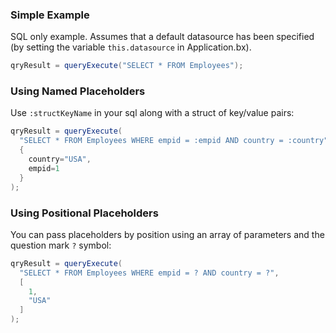 ### Simple Example

SQL only example. Assumes that a default datasource has been specified (by setting the variable `this.datasource` in Application.bx).

```java
qryResult = queryExecute("SELECT * FROM Employees");
```

### Using Named Placeholders

Use `:structKeyName` in your sql along with a struct of key/value pairs:

```java
qryResult = queryExecute(
  "SELECT * FROM Employees WHERE empid = :empid AND country = :country", 
  {
    country="USA", 
    empid=1
  }
);
```

### Using Positional Placeholders

You can pass placeholders by position using an array of parameters and the question mark `?` symbol:

```java
qryResult = queryExecute(
  "SELECT * FROM Employees WHERE empid = ? AND country = ?", 
  [
    1,
    "USA"
  ]
);
```

